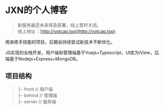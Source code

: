 # JXN的个人博客
> 新服务器还未来得及部署，线上暂时关闭。  
> 线上地址：[http://yotcap.top](http://yotcap.top)  


用来练手技能的项目，后期会持续尝试新技术不断优化。

JS实现的全栈开发，用户端和管理端基于Vuejs+Typescript，UI库为iView，后端基于Nodejs+Express+MongoDB。

## 项目结构
> ├- front     // 用户端  
> ├- behind    // 管理端  
> ├- server    // 服务端  

